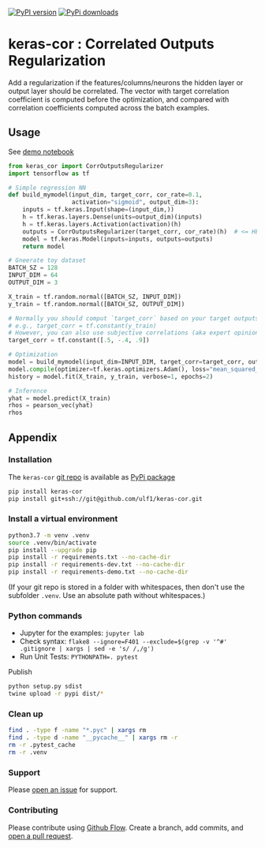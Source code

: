 [![PyPI version](https://badge.fury.io/py/keras-cor.svg)](https://badge.fury.io/py/keras-cor)
[![PyPi downloads](https://img.shields.io/pypi/dm/keras-cor)](https://img.shields.io/pypi/dm/keras-cor)


# keras-cor : Correlated Outputs Regularization
Add a regularization if the features/columns/neurons the hidden layer or output layer should be correlated. The vector with target correlation coefficient is computed before the optimization, and compared with correlation coefficients computed across the batch examples.

## Usage
See [demo notebook](demo/Correlated%20Outputs%20Regularization.ipynb)

```py
from keras_cor import CorrOutputsRegularizer
import tensorflow as tf

# Simple regression NN
def build_mymodel(input_dim, target_corr, cor_rate=0.1, 
                  activation="sigmoid", output_dim=3):
    inputs = tf.keras.Input(shape=(input_dim,))
    h = tf.keras.layers.Dense(units=output_dim)(inputs)
    h = tf.keras.layers.Activation(activation)(h)
    outputs = CorrOutputsRegularizer(target_corr, cor_rate)(h)  # <= HERE
    model = tf.keras.Model(inputs=inputs, outputs=outputs)
    return model

# Gneerate toy dataset
BATCH_SZ = 128
INPUT_DIM = 64
OUTPUT_DIM = 3

X_train = tf.random.normal([BATCH_SZ, INPUT_DIM])
y_train = tf.random.normal([BATCH_SZ, OUTPUT_DIM])

# Normally you should comput `target_corr` based on your target outputs `y_train`
# e.g., target_corr = tf.constant(y_train)
# However, you can also use subjective correlations (aka expert opinions), e.g.,
target_corr = tf.constant([.5, -.4, .9])

# Optimization
model = build_mymodel(input_dim=INPUT_DIM, target_corr=target_corr, output_dim=OUTPUT_DIM)
model.compile(optimizer=tf.keras.optimizers.Adam(), loss="mean_squared_error")
history = model.fit(X_train, y_train, verbose=1, epochs=2)

# Inference
yhat = model.predict(X_train)
rhos = pearson_vec(yhat)
rhos
```

## Appendix

### Installation
The `keras-cor` [git repo](http://github.com/ulf1/keras-cor) is available as [PyPi package](https://pypi.org/project/keras-cor)

```sh
pip install keras-cor
pip install git+ssh://git@github.com/ulf1/keras-cor.git
```

### Install a virtual environment

```sh
python3.7 -m venv .venv
source .venv/bin/activate
pip install --upgrade pip
pip install -r requirements.txt --no-cache-dir
pip install -r requirements-dev.txt --no-cache-dir
pip install -r requirements-demo.txt --no-cache-dir
```

(If your git repo is stored in a folder with whitespaces, then don't use the subfolder `.venv`. Use an absolute path without whitespaces.)

### Python commands

* Jupyter for the examples: `jupyter lab`
* Check syntax: `flake8 --ignore=F401 --exclude=$(grep -v '^#' .gitignore | xargs | sed -e 's/ /,/g')`
* Run Unit Tests: `PYTHONPATH=. pytest`

Publish

```sh
python setup.py sdist 
twine upload -r pypi dist/*
```

### Clean up 

```sh
find . -type f -name "*.pyc" | xargs rm
find . -type d -name "__pycache__" | xargs rm -r
rm -r .pytest_cache
rm -r .venv
```


### Support
Please [open an issue](https://github.com/ulf1/keras-cor/issues/new) for support.


### Contributing
Please contribute using [Github Flow](https://guides.github.com/introduction/flow/). Create a branch, add commits, and [open a pull request](https://github.com/ulf1/keras-cor/compare/).
